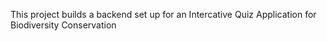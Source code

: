 This project builds a backend set up for an Intercative Quiz Application for Biodiversity Conservation

